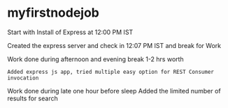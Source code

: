 # myfirstnodejob

Start with Install of Express at 12:00 PM IST

Created the express server and check in 12:07 PM IST and break for Work

Work done during afternoon and evening break 1-2 hrs worth

    Added express js app, tried multiple easy option for REST Consumer invocation 

Work done during late one hour before sleep
    Added the limited number of results for search

